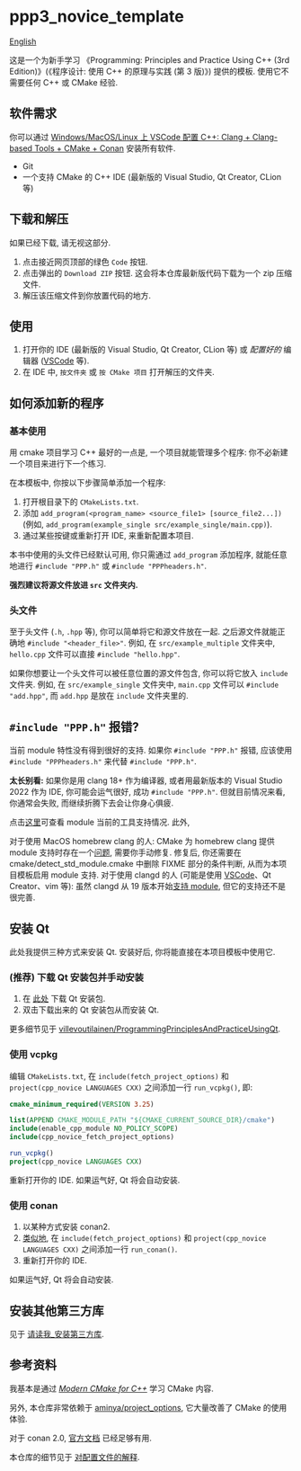 # ppp3_novice_template

[English](README.md)

这是一个为新手学习 《Programming: Principles and Practice Using C++ (3rd Edition)》(《程序设计: 使用 C++ 的原理与实践 (第 3 版)》) 提供的模板. 使用它不需要任何 C++ 或 CMake 经验.

## 软件需求

你可以通过 [Windows/MacOS/Linux 上 VSCode 配置 C++: Clang + Clang-based Tools + CMake + Conan](https://vscode-cpp-starter.readthedocs.io/) 安装所有软件.

- Git
- 一个支持 CMake 的 C++ IDE (最新版的 Visual Studio, Qt Creator, CLion 等)

## 下载和解压

如果已经下载, 请无视这部分.

1. 点击接近网页顶部的绿色 `Code` 按钮.
2. 点击弹出的 `Download ZIP` 按钮. 这会将本仓库最新版代码下载为一个 zip 压缩文件.
3. 解压该压缩文件到你放置代码的地方.

## 使用

1. 打开你的 IDE (最新版的 Visual Studio, Qt Creator, CLion 等) 或 *配置好的* 编辑器 ([VSCode](https://vscode-cpp-starter.readthedocs.io/) 等).
2. 在 IDE 中, `按文件夹` 或 `按 CMake 项目` 打开解压的文件夹.

## 如何添加新的程序

### 基本使用

用 cmake 项目学习 C++ 最好的一点是, 一个项目就能管理多个程序: 你不必新建一个项目来进行下一个练习.

在本模板中, 你按以下步骤简单添加一个程序:

1. 打开根目录下的 `CMakeLists.txt`.
2. 添加 `add_program(<program_name> <source_file1> [source_file2...])` (例如, `add_program(example_single src/example_single/main.cpp)`).
3. 通过某些按键或重新打开 IDE, 来重新配置本项目.

本书中使用的头文件已经默认可用, 你只需通过 `add_program` 添加程序, 就能任意地进行 `#include "PPP.h"` 或 `#include "PPPheaders.h"`.

**强烈建议将源文件放进 `src` 文件夹内.**

### 头文件

至于头文件 (`.h`, `.hpp` 等), 你可以简单将它和源文件放在一起. 之后源文件就能正确地 `#include "<header_file>"`. 例如, 在 `src/example_multiple` 文件夹中, `hello.cpp` 文件可以直接 `#include "hello.hpp"`.

如果你想要让一个头文件可以被任意位置的源文件包含, 你可以将它放入 `include` 文件夹. 例如, 在 `src/example_single` 文件夹中, `main.cpp` 文件可以 `#include "add.hpp"`, 而 `add.hpp` 是放在 `include` 文件夹里的.

## `#include "PPP.h"` 报错?

当前 module 特性没有得到很好的支持. 如果你 `#include "PPP.h"` 报错, 应该使用 `#include "PPPheaders.h"` 来代替 `#include "PPP.h"`.

**太长别看:** 如果你是用 clang 18+ 作为编译器, 或者用最新版本的 Visual Studio 2022 作为 IDE, 你可能会运气很好, 成功 `#include "PPP.h"`. 但就目前情况来看, 你通常会失败, 而继续折腾下去会让你身心俱疲.

点击[这里](https://arewemodulesyet.org/tools/)可查看 module 当前的工具支持情况. 此外,

对于使用 MacOS homebrew clang 的人: CMake 为 homebrew clang 提供 module 支持时存在一个[问题](https://gitlab.kitware.com/cmake/cmake/-/issues/25965), 需要你手动修复. 修复后, 你还需要在 cmake/detect_std_module.cmake 中删除 FIXME 部分的条件判断, 从而为本项目模板启用 module 支持.
对于使用 clangd 的人 (可能是使用 [VSCode](https://vscode-cpp-starter.readthedocs.io/)、Qt Creator、vim 等): 虽然 clangd 从 19 版本开始[支持 module](https://github.com/llvm/llvm-project/pull/66462), 但它的支持还不是很完善.

## 安装 Qt

此处我提供三种方式来安装 Qt. 安装好后, 你将能直接在本项目模板中使用它.

### (推荐) 下载 Qt 安装包并手动安装

1. 在 [此处](https://www.qt.io/download-qt-installer-oss?utm_referrer=https%3A%2F%2Fwww.qt.io%2Fdownload-open-source) 下载 Qt 安装包.
2. 双击下载出来的 Qt 安装包从而安装 Qt.

更多细节见于 [villevoutilainen/ProgrammingPrinciplesAndPracticeUsingQt](https://github.com/villevoutilainen/ProgrammingPrinciplesAndPracticeUsingQt).

### 使用 vcpkg

编辑 `CMakeLists.txt`, 在 `include(fetch_project_options)` 和 `project(cpp_novice LANGUAGES CXX)` 之间添加一行 `run_vcpkg()`, 即:

```cmake
cmake_minimum_required(VERSION 3.25)

list(APPEND CMAKE_MODULE_PATH "${CMAKE_CURRENT_SOURCE_DIR}/cmake")
include(enable_cpp_module NO_POLICY_SCOPE)
include(cpp_novice_fetch_project_options)

run_vcpkg()
project(cpp_novice LANGUAGES CXX)
```

重新打开你的 IDE. 如果运气好, Qt 将会自动安装.

### 使用 conan

1. 以某种方式安装 conan2.
2. [类似地](#使用-vcpkg), 在 `include(fetch_project_options)` 和 `project(cpp_novice LANGUAGES CXX)` 之间添加一行 `run_conan()`.
3. 重新打开你的 IDE.

如果运气好, Qt 将会自动安装.

## 安装其他第三方库

见于 [请读我_安装第三方库](请读我_安装第三方库.md).

## 参考资料

我基本是通过 [*Modern CMake for C++*](https://github.com/PacktPublishing/Modern-CMake-for-Cpp) 学习 CMake 内容.

另外, 本仓库非常依赖于 [aminya/project_options](https://github.com/aminya/project_options), 它大量改善了 CMake 的使用体验.

对于 conan 2.0, [官方文档](https://docs.conan.io/2.0/index.html) 已经足够有用.

本仓库的细节见于 [对配置文件的解释](https://vscode-cpp-starter.readthedocs.io/appendix/explain.html).

